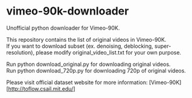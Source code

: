 vimeo-90k-downloader
====================

Unofficial python downloader for Vimeo-90K.

This repository contains the list of original videos in Vimeo-90K.  
If you want to download subset (ex. denoising, deblocking, super-resolution), please modify original_video_list.txt for your own purpose.

Run python download_original.py for downloading original videos.  
Run python download_720p.py for downloading 720p of original videos.

Please visit official dataset website for more information: [Vimeo-90K][http://toflow.csail.mit.edu/]
